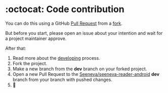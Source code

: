 # :octocat: Code contribution

You can do this using a GitHub [Pull Request](https://docs.github.com/en/github/collaborating-with-issues-and-pull-requests/creating-a-pull-request-from-a-fork) from a [fork](https://docs.github.com/en/github/getting-started-with-github/fork-a-repo).

But before you start, please open an issue about your intention and wait for a project maintainer approve.

After that:

1. Read more about the [developing](DEVELOPING.md) process.
2. Fork the project.
3. Make a new branch from the **dev** branch on your forked project.
4. Open a new Pull Request to the [Seeneva/seeneva-reader-android](https://github.com/Seeneva/seeneva-reader-android) **dev** branch from your branch with pushed changes.
5. :tada:
